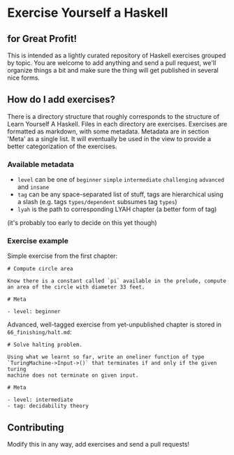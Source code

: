 
# Exercise Yourself a Haskell
## for Great Profit!

This is intended as a lightly curated repository of Haskell exercises grouped
by topic. You are welcome to add anything and send a pull request, we'll
organize things a bit and make sure the thing will get published in several
nice forms.

## How do I add exercises?

There is a directory structure that roughly corresponds to the structure of
Learn Yourself A Haskell. Files in each directory are exercises. Exercises are
formatted as markdown, with some metadata. Metadata are in section 'Meta' as a
single list. It will eventually be used in the view to provide a better
categorization of the exercises.

### Available metadata

- `level` can be one of `beginner` `simple` `intermediate` `challenging` `advanced` and `insane`
- `tag` can be any space-separated list of stuff, tags are hierarchical using a slash (e.g. tags `types/dependent` subsumes tag `types`)
- `lyah` is the path to corresponding LYAH chapter (a better form of tag)

(it's probably too early to decide on this yet though)

### Exercise example

Simple exercise from the first chapter:

```
# Compute circle area

Know there is a constant called `pi` available in the prelude, compute an area of the circle with diameter 33 feet.

# Meta

- level: beginner
```

Advanced, well-tagged exercise from yet-unpublished chapter is stored in
`66_finishing/halt.md`:

```
# Solve halting problem.

Using what we learnt so far, write an oneliner function of type
`TuringMachine->Input->()` that terminates if and only if the given turing
machine does not terminate on given input.

# Meta

- level: intermediate
- tag: decidability theory
```

## Contributing

Modify this in any way, add exercises and send a pull requests!
